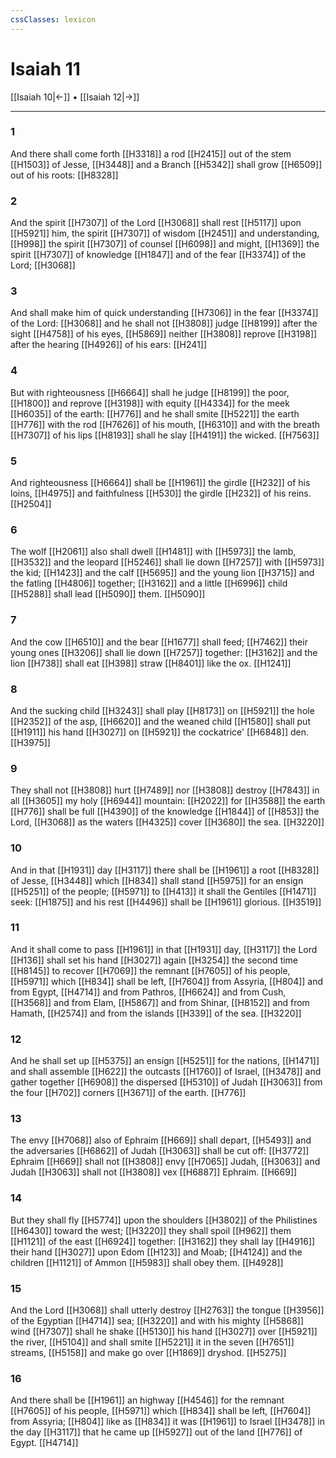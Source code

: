 ```yaml
---
cssClasses: lexicon
---
```

# Isaiah 11

[[Isaiah 10|←]] • [[Isaiah 12|→]]

---

### 1
And there shall come forth [[H3318]] a rod [[H2415]] out of the stem [[H1503]] of Jesse, [[H3448]] and a Branch [[H5342]] shall grow [[H6509]] out of his roots: [[H8328]]

### 2
And the spirit [[H7307]] of the Lord [[H3068]] shall rest [[H5117]] upon [[H5921]] him, the spirit [[H7307]] of wisdom [[H2451]] and understanding, [[H998]] the spirit [[H7307]] of counsel [[H6098]] and might, [[H1369]] the spirit [[H7307]] of knowledge [[H1847]] and of the fear [[H3374]] of the Lord; [[H3068]]

### 3
And shall make him of quick understanding [[H7306]] in the fear [[H3374]] of the Lord: [[H3068]] and he shall not [[H3808]] judge [[H8199]] after the sight [[H4758]] of his eyes, [[H5869]] neither [[H3808]] reprove [[H3198]] after the hearing [[H4926]] of his ears: [[H241]]

### 4
But with righteousness [[H6664]] shall he judge [[H8199]] the poor, [[H1800]] and reprove [[H3198]] with equity [[H4334]] for the meek [[H6035]] of the earth: [[H776]] and he shall smite [[H5221]] the earth [[H776]] with the rod [[H7626]] of his mouth, [[H6310]] and with the breath [[H7307]] of his lips [[H8193]] shall he slay [[H4191]] the wicked. [[H7563]]

### 5
And righteousness [[H6664]] shall be [[H1961]] the girdle [[H232]] of his loins, [[H4975]] and faithfulness [[H530]] the girdle [[H232]] of his reins. [[H2504]]

### 6
The wolf [[H2061]] also shall dwell [[H1481]] with [[H5973]] the lamb, [[H3532]] and the leopard [[H5246]] shall lie down [[H7257]] with [[H5973]] the kid; [[H1423]] and the calf [[H5695]] and the young lion [[H3715]] and the fatling [[H4806]] together; [[H3162]] and a little [[H6996]] child [[H5288]] shall lead [[H5090]] them. [[H5090]]

### 7
And the cow [[H6510]] and the bear [[H1677]] shall feed; [[H7462]] their young ones [[H3206]] shall lie down [[H7257]] together: [[H3162]] and the lion [[H738]] shall eat [[H398]] straw [[H8401]] like the ox. [[H1241]]

### 8
And the sucking child [[H3243]] shall play [[H8173]] on [[H5921]] the hole [[H2352]] of the asp, [[H6620]] and the weaned child [[H1580]] shall put [[H1911]] his hand [[H3027]] on [[H5921]] the cockatrice' [[H6848]] den. [[H3975]]

### 9
They shall not [[H3808]] hurt [[H7489]] nor [[H3808]] destroy [[H7843]] in all [[H3605]] my holy [[H6944]] mountain: [[H2022]] for [[H3588]] the earth [[H776]] shall be full [[H4390]] of the knowledge [[H1844]]  of [[H853]] the Lord, [[H3068]] as the waters [[H4325]] cover [[H3680]] the sea. [[H3220]]

### 10
And in that [[H1931]] day [[H3117]] there shall be [[H1961]] a root [[H8328]] of Jesse, [[H3448]] which [[H834]] shall stand [[H5975]] for an ensign [[H5251]] of the people; [[H5971]] to [[H413]] it shall the Gentiles [[H1471]] seek: [[H1875]] and his rest [[H4496]] shall be [[H1961]] glorious. [[H3519]]

### 11
And it shall come to pass [[H1961]] in that [[H1931]] day, [[H3117]] the Lord [[H136]] shall set his hand [[H3027]] again [[H3254]] the second time [[H8145]] to recover [[H7069]] the remnant [[H7605]] of his people, [[H5971]] which [[H834]] shall be left, [[H7604]] from Assyria, [[H804]] and from Egypt, [[H4714]] and from Pathros, [[H6624]] and from Cush, [[H3568]] and from Elam, [[H5867]] and from Shinar, [[H8152]] and from Hamath, [[H2574]] and from the islands [[H339]] of the sea. [[H3220]]

### 12
And he shall set up [[H5375]] an ensign [[H5251]] for the nations, [[H1471]] and shall assemble [[H622]] the outcasts [[H1760]] of Israel, [[H3478]] and gather together [[H6908]] the dispersed [[H5310]] of Judah [[H3063]] from the four [[H702]] corners [[H3671]] of the earth. [[H776]]

### 13
The envy [[H7068]] also of Ephraim [[H669]] shall depart, [[H5493]] and the adversaries [[H6862]] of Judah [[H3063]] shall be cut off: [[H3772]] Ephraim [[H669]] shall not [[H3808]] envy [[H7065]] Judah, [[H3063]] and Judah [[H3063]] shall not [[H3808]] vex [[H6887]] Ephraim. [[H669]]

### 14
But they shall fly [[H5774]] upon the shoulders [[H3802]] of the Philistines [[H6430]] toward the west; [[H3220]] they shall spoil [[H962]] them [[H1121]] of the east [[H6924]] together: [[H3162]] they shall lay [[H4916]] their hand [[H3027]] upon Edom [[H123]] and Moab; [[H4124]] and the children [[H1121]] of Ammon [[H5983]] shall obey them. [[H4928]]

### 15
And the Lord [[H3068]] shall utterly destroy [[H2763]] the tongue [[H3956]] of the Egyptian [[H4714]] sea; [[H3220]] and with his mighty [[H5868]] wind [[H7307]] shall he shake [[H5130]] his hand [[H3027]] over [[H5921]] the river, [[H5104]] and shall smite [[H5221]] it in the seven [[H7651]] streams, [[H5158]] and make go over [[H1869]] dryshod. [[H5275]]

### 16
And there shall be [[H1961]] an highway [[H4546]] for the remnant [[H7605]] of his people, [[H5971]] which [[H834]] shall be left, [[H7604]] from Assyria; [[H804]] like as [[H834]] it was [[H1961]] to Israel [[H3478]] in the day [[H3117]] that he came up [[H5927]] out of the land [[H776]] of Egypt. [[H4714]]
